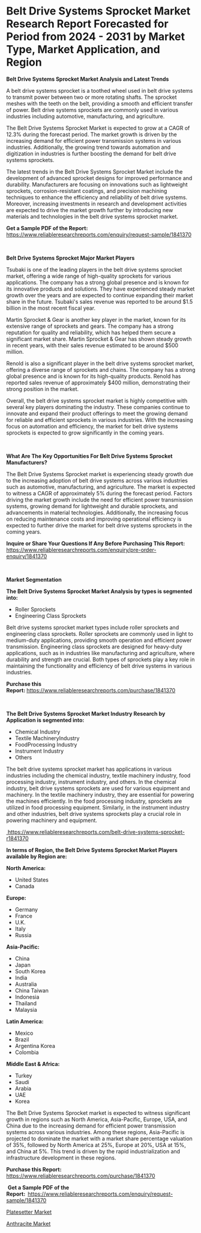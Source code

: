 <p><h1>Belt Drive Systems Sprocket Market Research Report Forecasted for Period from 2024 -  2031 by Market Type, Market Application, and Region</h1></p><p><strong>Belt Drive Systems Sprocket Market Analysis and Latest Trends</strong></p>
<p><p>A belt drive systems sprocket is a toothed wheel used in belt drive systems to transmit power between two or more rotating shafts. The sprocket meshes with the teeth on the belt, providing a smooth and efficient transfer of power. Belt drive systems sprockets are commonly used in various industries including automotive, manufacturing, and agriculture.</p><p>The Belt Drive Systems Sprocket Market is expected to grow at a CAGR of 12.3% during the forecast period. The market growth is driven by the increasing demand for efficient power transmission systems in various industries. Additionally, the growing trend towards automation and digitization in industries is further boosting the demand for belt drive systems sprockets.</p><p>The latest trends in the Belt Drive Systems Sprocket Market include the development of advanced sprocket designs for improved performance and durability. Manufacturers are focusing on innovations such as lightweight sprockets, corrosion-resistant coatings, and precision machining techniques to enhance the efficiency and reliability of belt drive systems. Moreover, increasing investments in research and development activities are expected to drive the market growth further by introducing new materials and technologies in the belt drive systems sprocket market.</p></p>
<p><strong>Get a Sample PDF of the Report:&nbsp;</strong> <a href="https://www.reliableresearchreports.com/enquiry/request-sample/1841370">https://www.reliableresearchreports.com/enquiry/request-sample/1841370</a></p>
<p>&nbsp;</p>
<p><strong>Belt Drive Systems Sprocket Major Market Players</strong></p>
<p><p>Tsubaki is one of the leading players in the belt drive systems sprocket market, offering a wide range of high-quality sprockets for various applications. The company has a strong global presence and is known for its innovative products and solutions. They have experienced steady market growth over the years and are expected to continue expanding their market share in the future. Tsubaki's sales revenue was reported to be around $1.5 billion in the most recent fiscal year.</p><p>Martin Sprocket & Gear is another key player in the market, known for its extensive range of sprockets and gears. The company has a strong reputation for quality and reliability, which has helped them secure a significant market share. Martin Sprocket & Gear has shown steady growth in recent years, with their sales revenue estimated to be around $500 million.</p><p>Renold is also a significant player in the belt drive systems sprocket market, offering a diverse range of sprockets and chains. The company has a strong global presence and is known for its high-quality products. Renold has reported sales revenue of approximately $400 million, demonstrating their strong position in the market.</p><p>Overall, the belt drive systems sprocket market is highly competitive with several key players dominating the industry. These companies continue to innovate and expand their product offerings to meet the growing demand for reliable and efficient sprockets in various industries. With the increasing focus on automation and efficiency, the market for belt drive systems sprockets is expected to grow significantly in the coming years.</p></p>
<p>&nbsp;</p>
<p><strong>What Are The Key Opportunities For Belt Drive Systems Sprocket Manufacturers?</strong></p>
<p><p>The Belt Drive Systems Sprocket market is experiencing steady growth due to the increasing adoption of belt drive systems across various industries such as automotive, manufacturing, and agriculture. The market is expected to witness a CAGR of approximately 5% during the forecast period. Factors driving the market growth include the need for efficient power transmission systems, growing demand for lightweight and durable sprockets, and advancements in material technologies. Additionally, the increasing focus on reducing maintenance costs and improving operational efficiency is expected to further drive the market for belt drive systems sprockets in the coming years.</p></p>
<p><strong>Inquire or Share Your Questions If Any Before Purchasing This Report:</strong> <a href="https://www.reliableresearchreports.com/enquiry/pre-order-enquiry/1841370">https://www.reliableresearchreports.com/enquiry/pre-order-enquiry/1841370</a></p>
<p>&nbsp;</p>
<p><strong>Market Segmentation</strong></p>
<p><strong>The Belt Drive Systems Sprocket Market Analysis by types is segmented into:</strong></p>
<p><ul><li>Roller Sprockets</li><li>Engineering Class Sprockets</li></ul></p>
<p><p>Belt drive systems sprocket market types include roller sprockets and engineering class sprockets. Roller sprockets are commonly used in light to medium-duty applications, providing smooth operation and efficient power transmission. Engineering class sprockets are designed for heavy-duty applications, such as in industries like manufacturing and agriculture, where durability and strength are crucial. Both types of sprockets play a key role in maintaining the functionality and efficiency of belt drive systems in various industries.</p></p>
<p><strong>Purchase this Report:&nbsp;</strong><a href="https://www.reliableresearchreports.com/purchase/1841370">https://www.reliableresearchreports.com/purchase/1841370</a></p>
<p>&nbsp;</p>
<p><strong>The Belt Drive Systems Sprocket Market Industry Research by Application is segmented into:</strong></p>
<p><ul><li>Chemical Industry</li><li>Textile MachineryIndustry</li><li>FoodProcessing Industry</li><li>Instrument Industry</li><li>Others</li></ul></p>
<p><p>The belt drive systems sprocket market has applications in various industries including the chemical industry, textile machinery industry, food processing industry, instrument industry, and others. In the chemical industry, belt drive systems sprockets are used for various equipment and machinery. In the textile machinery industry, they are essential for powering the machines efficiently. In the food processing industry, sprockets are utilized in food processing equipment. Similarly, in the instrument industry and other industries, belt drive systems sprockets play a crucial role in powering machinery and equipment.</p></p>
<p><a href="https://www.reliableresearchreports.com/belt-drive-systems-sprocket-r1841370">&nbsp;https://www.reliableresearchreports.com/belt-drive-systems-sprocket-r1841370</a></p>
<p><strong>In terms of Region, the Belt Drive Systems Sprocket Market Players available by Region are:</strong></p>
<p>
    <p> <strong> North America: </strong>
        <ul>
            <li>United States</li>
            <li>Canada</li>
        </ul>
        </p> 
    <p> <strong> Europe: </strong>
        <ul>
            <li>Germany</li>
            <li>France</li>
            <li>U.K.</li>
            <li>Italy</li>
            <li>Russia</li>
        </ul>
        </p> 
    <p> <strong> Asia-Pacific: </strong>
        <ul>
            <li>China</li>
            <li>Japan</li>
            <li>South Korea</li>
            <li>India</li>
            <li>Australia</li>
            <li>China Taiwan</li>
            <li>Indonesia</li>
            <li>Thailand</li>
            <li>Malaysia</li>
        </ul>
        </p> 
    <p> <strong> Latin America: </strong>
        <ul>
            <li>Mexico</li>
            <li>Brazil</li>
            <li>Argentina Korea</li>
            <li>Colombia</li>
        </ul>
        </p> 
    <p> <strong> Middle East & Africa: </strong>
        <ul>
            <li>Turkey</li>
            <li>Saudi</li>
            <li>Arabia</li>
            <li>UAE</li>
            <li>Korea</li>
        </ul>
    </p>
    </p>
<p><p>The Belt Drive Systems Sprocket market is expected to witness significant growth in regions such as North America, Asia-Pacific, Europe, USA, and China due to the increasing demand for efficient power transmission systems across various industries. Among these regions, Asia-Pacific is projected to dominate the market with a market share percentage valuation of 35%, followed by North America at 25%, Europe at 20%, USA at 15%, and China at 5%. This trend is driven by the rapid industrialization and infrastructure development in these regions.</p></p>
<p><strong>Purchase this Report: </strong><a href="https://www.reliableresearchreports.com/purchase/1841370">https://www.reliableresearchreports.com/purchase/1841370</a></p>
<p>&nbsp;<strong>Get a Sample PDF of the Report:&nbsp;&nbsp;</strong><a href="https://www.reliableresearchreports.com/enquiry/request-sample/1841370">https://www.reliableresearchreports.com/enquiry/request-sample/1841370</a></p>
<p><strong></strong></p>
<p><p><a href="https://view.publitas.com/reportprime-1/platesetter-market-outlook-industry-overview-and-forecast-2024-to-2031/">Platesetter Market</a></p><p><a href="https://sudsy-motorcycle-bbc.notion.site/Anthracite-Market-Report-Reveals-the-Latest-Trends-And-Growth-Opportunities-of-this-Market-53f1f3347a6e4cbfb400927de733bfff">Anthracite Market</a></p></p>